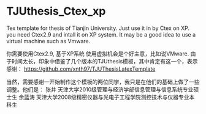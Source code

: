 # TJUthesis_Ctex_xp
Tex template for thesis of Tianjin University. Just use it in by Ctex on XP.
you need Ctex2.9 and intall it on XP system.
It may be a good idea to use a virtual machine such as Vmware.

你需要使用Ctex2.9, 基于XP系统
使用虚拟机会是个好主意，比如说VMware.
由于时间太长，印象中借鉴了几个版本的TJUthesis模板，其中肯定有这一个，表示感谢：
https://github.com/xnth97/TJUThesisLatexTemplate

当然，需要感谢一开始制作这个模板的两位同学，我只是在他们的基础上做了一些调整。他们是：
张井 天津大学2010级管理与经济学部信息管理与信息系统专业硕士生
余蓝涛 天津大学2008级精密仪器与光电子工程学院测控技术与仪器专业本科生
